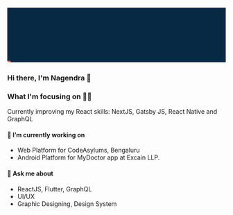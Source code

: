 
![alt-text](https://github.com/totorodev0032/totorodev0032/blob/master/insert.gif)


### Hi there, I'm Nagendra 👋


### What I'm focusing on 👨‍💻

Currently improving my React skills: NextJS, Gatsby JS, React Native and GraphQL<br />



#### 🔭 I’m currently working on

* Web Platform for CodeAsylums, Bengaluru
* Android Platform for MyDoctor app at Excain LLP.


#### 💬 Ask me about

* ReactJS, Flutter, GraphQL
* UI/UX
* Graphic Designing, Design System

